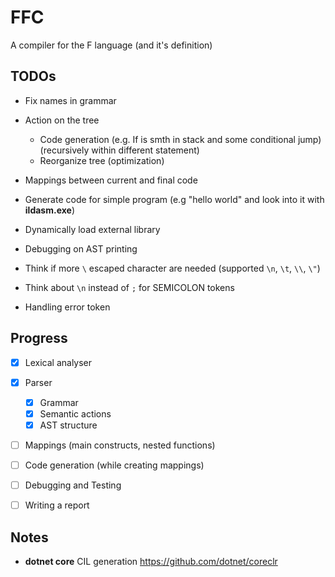 # FFC
A compiler for the F language (and it's definition)

## TODOs
* Fix names in grammar
* Action on the tree 
	* Code generation (e.g. If is smth in stack and some conditional jump) (recursively within different statement)
	* Reorganize tree (optimization)
* Mappings between current and final code
* Generate code for simple program (e.g "hello world" and look into it with **ildasm.exe**)
* Dynamically load external library 

* Debugging on AST printing
* Think if more `\` escaped character are needed (supported `\n`, `\t`, `\\`, `\"`)
* Think about `\n` instead of `;` for SEMICOLON tokens

* Handling error token

## Progress

- [x] Lexical analyser
	
- [x] Parser
	- [x] Grammar	
	- [x] Semantic actions
	- [x] AST structure

- [ ] Mappings (main constructs, nested functions)

- [ ] Code generation (while creating mappings)

- [ ] Debugging and Testing

- [ ] Writing a report

## Notes

* **dotnet core** CIL generation https://github.com/dotnet/coreclr
